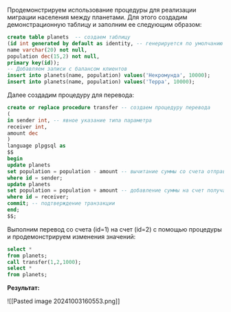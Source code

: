 Продемонстрируем использование процедуры для реализации миграции населения между планетами. Для этого создадим демонстрационную таблицу и заполним ее следующим образом:

```sql
create table planets  -- создаем таблицу
(id int generated by default as identity, -- генерируется по умолчанию как идентификатор
name varchar(20) not null,
population dec(15,2) not null,
primary key(id));
-- Добавляем записи с балансом клиентов
insert into planets(name, population) values('Некромунда', 10000); 
insert into planets(name, population) values('Терра', 10000);
```

Далее создадим процедуру для перевода:

```sql
create or replace procedure transfer -- создаем процедуру перевода
(
in sender int, -- явное указание типа параметра
receiver int, 
amount dec
)
language plpgsql as
$$
begin
update planets 
set population = population - amount -- вычитание суммы со счета отправителя
where id = sender;
update planets 
set population = population + amount -- добавление суммы на счет получателя
where id = receiver;
commit; -- подтверждение транзакции
end;
$$;
```

Выполним перевод со счета (id=1) на счет (id=2) с помощью процедуры и продемонстрируем изменения значений:

```sql
select *
from planets;
call transfer(1,2,1000);
select *
from planets;
```

**Результат:**

![[Pasted image 20241003160553.png]]
